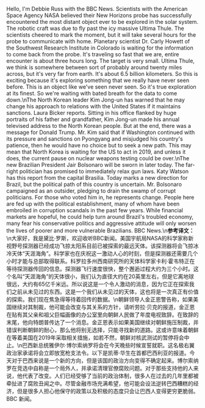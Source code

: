 Hello, I'm Debbie Russ with the BBC News. Scientists with the American Space Agency NASA believed their New Horizons probe has successfully encountered the most distant object ever to be explored in the solar system. The robotic craft was due to fly past the icy massive Ultima Thule. The scientists cheered to mark the moment, but it will take several hours for the probe to communicate with home. Planetary scientist Dr. Carly Howett of the Southwest Research Institute in Colorado is waiting for the information to come back from the probe. It's traveling so fast that we are, entire encounter is about three hours long. The target is very small. Ultima Thule, we think is somewhere between sort of probably around twenty miles across, but it's very far from earth. It's about 6.5 billion kilometers. So this is exciting because it's exploring something that we really have never seen before. This is an object like we've seen never seen. So it's true exploration at its finest. So we're waiting with bated breath for the data to come down.\nThe North Korean leader Kim Jong-un has warned that he may change his approach to relations with the United States if it maintains sanctions. Laura Bicker reports. Sitting in his office flanked by huge portraits of his father and grandfather, Kim Jong-un made his annual televised address to the North Korean people. But at the end, there was a message for Donald Trump. Mr. Kim said that if Washington continued with its pressure and sanctions on Pyongyang and misjudged his country's patience, then he would have no choice but to seek a new path. This may mean that North Korea is waiting for the US to act in 2019, and unless it does, the current pause on nuclear weapons testing could be over.\nThe new Brazilian President Jair Bolsonaro will be sworn in later today. The far-right politician has promised to immediately relax gun laws. Katy Watson has this report from the capital Brasilia. Today marks a new direction for Brazil, but the political path of this country is uncertain. Mr. Bolsonaro campaigned as an outsider, pledging to drain the swamp of corrupt politicians. For those who voted him in, he represents change. People here are fed up with the political establishment, many of whom have been embroiled in corruption scandals in the past few years. While financial markets are hopeful, he could help turn around Brazil's troubled economy, many fear his conservative politics and aggressive attitude will only worsen the lives of poorer and more vulnerable Brazilians. BBC News.\n**参考译文：**\n大家好，我是黛比·罗斯，欢迎收听BBC新闻。美国宇航局NASA的科学家称新视野号探测器已经成功飞掠太阳系目前已被探索的最远天体。该探测器将会飞掠冰冷天体“天涯海角”。科学家也在庆祝这一激动人心的时刻，但是探测器还需要几个小时才能与总部取得联系。科罗拉多州西南研究所的天体科学家卡利·霍韦特正在等待探测器传回的信息。探测器飞行速度很快，整个邂逅过程大约为三个小时。这个名叫“天涯海角”的天体很小，我们认为直径大约在20英里左右，但是它离地球很远，大约有65亿千米远。所以说这是一个令人激动的消息，因为它正在探索我们之前从未见过的东西。这是一个我们从未见过的天体，这也将是一次真正有价值的探索。我们现在焦急得等待着回传的数据。\n朝鲜领导人金正恩警告称，如果美国继续对其制裁，他可能会改变与其关系的方针，请听劳拉·贝克的报道，金正恩在贴有其父亲和祖父巨幅画像的办公室里向朝鲜人民做了年度电视致辞。在致辞的末尾，他向特朗普传达了一个消息。金正恩表示如果美国继续对朝鲜施压制裁，并错误判断朝鲜的耐心，那么他将别无选择，只能寻找新的道路。这或许意味着朝鲜在等着美国在2019年采取相关措施，如若不然，朝鲜对核武测试的暂停将会中止。\n巴西新总统雅伊尔·博尔索纳罗将会在今天晚些时候宣誓就职。这名极右翼政治家承诺将会立即放宽枪支法令。以下是凯蒂·华生在首都巴西利亚的报道。今天对于巴西来说是一个新的方向，但是该国的政治方向变得不确定起来。博尔索纳罗在竞选中自称是一个局外人，并承诺清理官僚腐败问题。对于那些支持他的人来说，他代表了改变。人们已经受够了当前的政治体制，很多人在过去的几年里都被牵扯进了腐败丑闻之中。尽管金融市场充满希望，他可能会设法逆转巴西糟糕的经济，但是很多人担心他保守的政策以及积极的态度只会让巴西人变得更穷更脆弱。BBC 新闻。
        